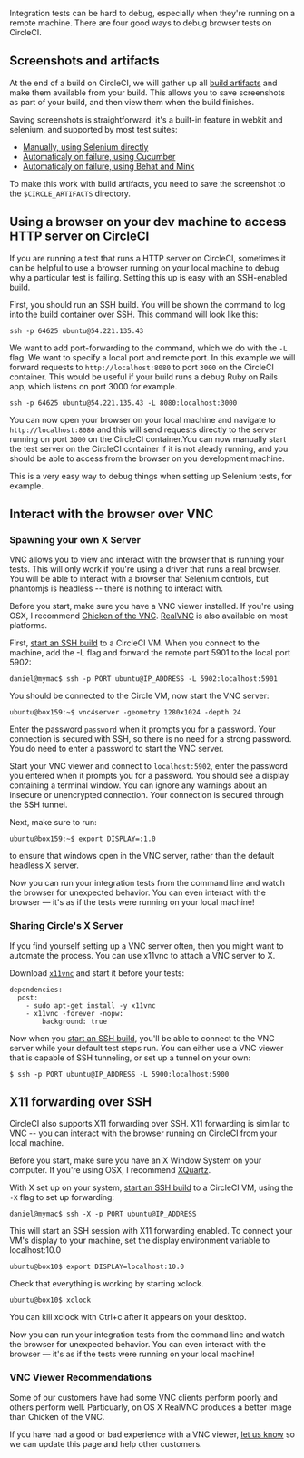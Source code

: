 <!--

title: Interacting with the browser on CircleCI's VM
last_updated: October 20, 2014

-->

Integration tests can be hard to debug, especially when they're running on a remote machine.
There are four good ways to debug browser tests on CircleCI.

## Screenshots and artifacts

At the end of a build on CircleCI, we will gather up all [build artifacts](/docs/build-artifacts)
and make them available from your build. This allows you to save screenshots as part of your build,
and then view them when the build finishes.

Saving screenshots is straightforward: it's a built-in feature in webkit and selenium, and supported by most test suites:

*   [Manually, using Selenium directly](http://docs.seleniumhq.org/docs/04_webdriver_advanced.jsp#remotewebdriver)
*   [Automaticaly on failure, using Cucumber](https://github.com/mattheworiordan/capybara-screenshot)
*   [Automaticaly on failure, using Behat and Mink](https://gist.github.com/michalochman/3175175)

To make this work with build artifacts, you need to save the screenshot to the
`$CIRCLE_ARTIFACTS` directory.

## Using a browser on your dev machine to access HTTP server on CircleCI

If you are running a test that runs a HTTP server on CircleCI, sometimes it can
be helpful to use a browser running on your local machine to debug why a
particular test is failing. Setting this up is easy with an SSH-enabled
build.

First, you should run an SSH build. You will be shown the command to log into
the build container over SSH. This command will look like this:

```
ssh -p 64625 ubuntu@54.221.135.43
```

We want to add port-forwarding to the command, which we do with the `-L` flag.
We want to specify a local port and remote port. In this example we will forward
requests to `http://localhost:8080` to port `3000` on the CircleCI container.
This would be useful if your build runs a debug Ruby on Rails app, which listens
on port 3000 for example.

```
ssh -p 64625 ubuntu@54.221.135.43 -L 8080:localhost:3000
```

You can now open your browser on your local machine and navigate to
`http://localhost:8080` and this will send requests directly to the server
running on port `3000` on the CircleCI container.You can now manually start the
test server on the CircleCI container if it is not aleady running, and you
should be able to access from the browser on you development machine.

This is a very easy way to debug things when setting up Selenium tests, for
example.

## Interact with the browser over VNC

### Spawning your own X Server

VNC allows you to view and interact with the browser that is running your tests. This will only work if you're using a driver that runs a real browser. You will be able to interact with a browser that Selenium controls, but phantomjs is headless -- there is nothing to interact with.

Before you start, make sure you have a VNC viewer installed. If you're using OSX, I recommend
[Chicken of the VNC](http://sourceforge.net/projects/chicken/).
[RealVNC](http://www.realvnc.com/download/viewer/) is also available on most platforms.

First, [start an SSH build](/docs/ssh-build)
to a CircleCI VM. When you connect to the machine, add the -L flag and forward the remote port 5901 to the local port 5902:

```
daniel@mymac$ ssh -p PORT ubuntu@IP_ADDRESS -L 5902:localhost:5901
```

You should be connected to the Circle VM, now start the VNC server:

```
ubuntu@box159:~$ vnc4server -geometry 1280x1024 -depth 24
```

Enter the password `password` when it prompts you for a password. Your connection is secured with SSH, so there is no need for a strong password. You do need to enter a password to start the VNC server.

Start your VNC viewer and connect to `localhost:5902`, enter the password you entered when it prompts you for a password. You should see a display containing a terminal window. You can ignore any warnings about an insecure or unencrypted connection. Your connection is secured through the SSH tunnel.

Next, make sure to run:

```
ubuntu@box159:~$ export DISPLAY=:1.0
```

to ensure that windows open in the VNC server, rather than the default headless X server.

Now you can run your integration tests from the command line and watch the browser for unexpected behavior. You can even interact with the browser &mdash; it's as if the tests were running on your local machine!

### Sharing Circle's X Server

If you find yourself setting up a VNC server often, then you might want to automate the process. You can use x11vnc to attach a VNC server to X.

Download [`x11vnc`](http://www.karlrunge.com/x11vnc/index.html) and start it before your tests:

```
dependencies:
  post:
    - sudo apt-get install -y x11vnc
    - x11vnc -forever -nopw:
        background: true
```

Now when you [start an SSH build](/docs/ssh-build), you'll be able to connect to the VNC server while your default test steps run. You can either use a VNC viewer that is capable of SSH tunneling, or set up a tunnel on your own:

```
$ ssh -p PORT ubuntu@IP_ADDRESS -L 5900:localhost:5900
```

## X11 forwarding over SSH

CircleCI also supports X11 forwarding over SSH. X11 forwarding is similar to VNC -- you can interact with the browser running on CircleCI from your local machine.

Before you start, make sure you have an X Window System on your computer. If you're using OSX, I recommend
[XQuartz](http://xquartz.macosforge.org/landing/).

With X set up on your system, [start an SSH build](/docs/ssh-build)
to a CircleCI VM, using the `-X` flag to set up forwarding:

```
daniel@mymac$ ssh -X -p PORT ubuntu@IP_ADDRESS
```

This will start an SSH session with X11 forwarding enabled.
To connect your VM's display to your machine, set the display environment variable to localhost:10.0

```
ubuntu@box10$ export DISPLAY=localhost:10.0
```

Check that everything is working by starting xclock.

```
ubuntu@box10$ xclock
```

You can kill xclock with Ctrl+c after it appears on your desktop.

Now you can run your integration tests from the command line and watch the browser for unexpected behavior. You can even interact with the browser &mdash; it's as if the tests were running on your local machine!

### VNC Viewer Recommendations

Some of our customers have had some VNC clients perform poorly and
others perform well.  Particuarly, on OS X RealVNC produces a better
image than Chicken of the VNC.

If you have had a good or bad experience with a VNC viewer,
[let us know](mailto:sayhi@circleci.com) so we can update this page and help
other customers.
